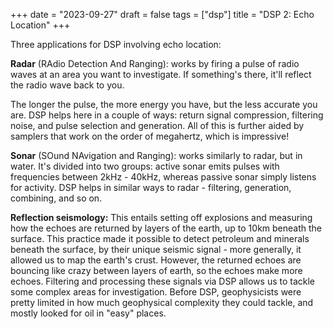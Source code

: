 +++
date = "2023-09-27"
draft = false
tags = ["dsp"]
title = "DSP 2: Echo Location"
+++

Three applications for DSP involving echo location:

**Radar** (RAdio Detection And Ranging): works by firing a pulse of radio waves at an area you want to investigate. If something's there, it'll reflect the radio wave back to you.

The longer the pulse, the more energy you have, but the less accurate you are. DSP helps here in a couple of ways: return signal compression, filtering noise, and pulse selection and generation. All of this is further aided by samplers that work on the order of megahertz, which is impressive!

**Sonar** (SOund NAvigation and Ranging): works similarly to radar, but in water. It's divided into two groups: active sonar emits pulses with frequencies between 2kHz - 40kHz, whereas passive sonar simply listens for activity. DSP helps in similar ways to radar - filtering, generation, combining, and so on.

**Reflection seismology:** This entails setting off explosions and measuring how the echoes are returned by layers of the earth, up to 10km beneath the surface. This practice made it possible to detect petroleum and minerals beneath the surface, by their unique seismic signal - more generally, it allowed us to map the earth's crust. However, the returned echoes are bouncing like crazy between layers of earth, so the echoes make more echoes. Filtering and processing these signals via DSP allows us to tackle some complex areas for investigation. Before DSP, geophysicists were pretty limited in how much geophysical complexity they could tackle, and mostly looked for oil in "easy" places.